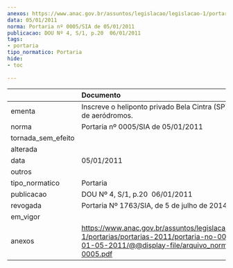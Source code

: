```yaml
---
anexos: https://www.anac.gov.br/assuntos/legislacao/legislacao-1/portarias/portarias-2011/portaria-no-0005-sia-de-01-05-2011/@@display-file/arquivo_norma/PA2011-0005.pdf
data: 05/01/2011
norma: Portaria nº 0005/SIA de 05/01/2011
publicacao: DOU Nº 4, S/1, p.20  06/01/2011
tags:
- portaria
tipo_normatico: Portaria
hide: 
- toc 
 
---
```


|                    | Documento                                                                                                                                                         |
|:-------------------|:------------------------------------------------------------------------------------------------------------------------------------------------------------------|
| ementa             | Inscreve o heliponto privado Bela Cintra (SP) no cadastro de aeródromos.                                                                                          |
| norma              | Portaria nº 0005/SIA de 05/01/2011                                                                                                                                |
| tornada_sem_efeito |                                                                                                                                                                   |
| alterada           |                                                                                                                                                                   |
| data               | 05/01/2011                                                                                                                                                        |
| outros             |                                                                                                                                                                   |
| tipo_normatico     | Portaria                                                                                                                                                          |
| publicacao         | DOU Nº 4, S/1, p.20  06/01/2011                                                                                                                                   |
| revogada           | Portaria Nº 1763/SIA, de 5 de julho de 2014                                                                                                                       |
| em_vigor           |                                                                                                                                                                   |
| anexos             | https://www.anac.gov.br/assuntos/legislacao/legislacao-1/portarias/portarias-2011/portaria-no-0005-sia-de-01-05-2011/@@display-file/arquivo_norma/PA2011-0005.pdf |